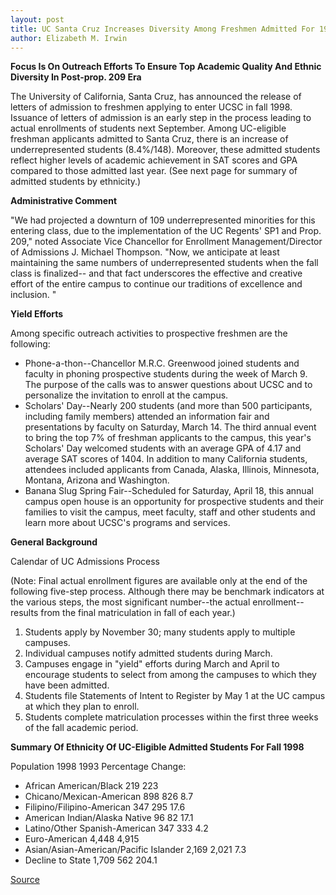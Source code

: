 ```yaml
---
layout: post
title: UC Santa Cruz Increases Diversity Among Freshmen Admitted For 1998 Class
author: Elizabeth M. Irwin
---
```


**Focus Is On Outreach Efforts To Ensure Top Academic Quality And Ethnic Diversity In Post-prop. 209 Era**

The University of California, Santa Cruz, has announced the release of  letters of admission to freshmen applying to enter UCSC in fall 1998. Issuance  of letters of admission is an early step in the process leading to actual  enrollments of students next September. Among UC-eligible freshman  applicants admitted to Santa Cruz, there is an increase of underrepresented  students (8.4%/148).  Moreover, these admitted students reflect higher levels of academic  achievement in SAT scores and GPA compared to those admitted last year. (See  next page for summary of admitted students by ethnicity.)

**Administrative Comment**

"We had projected a downturn of 109 underrepresented minorities for this  entering class, due to the implementation of the UC Regents' SP1 and Prop. 209,"  noted Associate Vice Chancellor for Enrollment Management/Director of  Admissions J. Michael Thompson. "Now, we anticipate at least maintaining the  same numbers of underrepresented students when the fall class is finalized-- and that fact underscores the effective and creative effort of the entire campus  to continue our traditions of excellence and inclusion. "

**Yield Efforts**

Among specific outreach activities to prospective freshmen are the  following:
* Phone-a-thon--Chancellor M.R.C. Greenwood joined students and faculty in  phoning prospective students during the week of March 9. The purpose of the  calls was to answer questions about UCSC and to personalize the invitation to  enroll at the campus.
* Scholars' Day--Nearly 200 students (and more than 500 participants,  including family members) attended an information fair and presentations by  faculty on Saturday, March 14. The third annual event to bring the top 7% of  freshman applicants to the campus, this year's Scholars' Day welcomed students  with an average GPA of 4.17 and average SAT scores of 1404. In addition to  many California students, attendees included applicants from Canada, Alaska,  Illinois, Minnesota, Montana, Arizona and Washington.
* Banana Slug Spring Fair--Scheduled for Saturday, April 18, this annual  campus open house is an opportunity for prospective students and their families  to visit the campus, meet faculty, staff and other students and learn more about  UCSC's programs and services.

**General Background**

Calendar of UC Admissions Process

(Note: Final actual enrollment figures are available only at the end of the  following five-step process. Although there may be benchmark indicators at the  various steps, the most significant number--the actual enrollment--results  from the final matriculation in fall of each year.)

1) Students apply by November 30; many students apply to multiple  campuses.
2) Individual campuses notify admitted students during March.
3) Campuses engage in "yield" efforts during March and April to encourage  students to select from among the campuses to which they have been admitted.
4) Students file Statements of Intent to Register by May 1 at the UC  campus at which they plan to enroll.
5) Students complete matriculation processes within the first three  weeks of the fall academic period.

**Summary Of Ethnicity Of UC-Eligible Admitted Students For Fall 1998**

Population 1998 1993 Percentage Change:
* African American/Black 219 223
* Chicano/Mexican-American 898 826 8.7
* Filipino/Filipino-American 347 295 17.6
* American Indian/Alaska Native 96 82 17.1
* Latino/Other Spanish-American 347 333 4.2
* Euro-American 4,448 4,915
* Asian/Asian-American/Pacific Islander 2,169 2,021 7.3
* Decline to State 1,709 562 204.1

[Source](http://www1.ucsc.edu/news_events/press_releases/archive/97-98/03-98/031698-UCSC_increases_dive.html "Permalink to 031698-UCSC_increases_dive")
